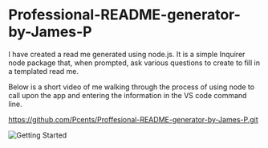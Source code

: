# Professional-README-generator-by-James-P

I have created a read me generated using node.js.  It is a simple Inquirer node package that, when prompted, ask various questions to create to fill in a templated read me.

Below is a short video of me walking through the process of using node to call upon the app and entering the information in the VS code command line.

https://github.com/Pcents/Proffesional-README-generator-by-James-P.git

![Getting Started](./assets/Read-Me-Gif.gif)

